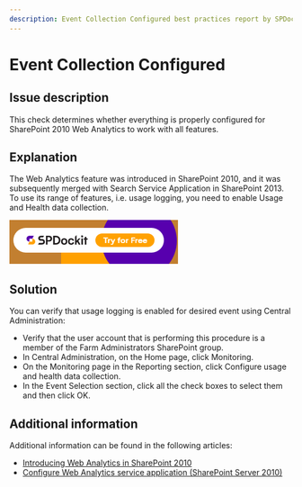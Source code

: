 ```yaml
---
description: Event Collection Configured best practices report by SPDocKit determines whether everything is properly configured for SharePoint 2010 Web Analytics to work with all features.
---
```


# Event Collection Configured

## Issue description

This check determines whether everything is properly configured for SharePoint 2010 Web Analytics to work with all features.

## Explanation

The Web Analytics feature was introduced in SharePoint 2010, and it was subsequently merged with Search Service Application in SharePoint 2013. To use its range of features, i.e. usage logging, you need to enable Usage and Health data collection.

[![Download SPDocKit](../../../static/img/spdockit-download.png)](http://bit.ly/2US0Zna)

## Solution

You can verify that usage logging is enabled for desired event using Central Administration:

* Verify that the user account that is performing this procedure is a member of the Farm Administrators SharePoint group.
* In Central Administration, on the Home page, click Monitoring.
* On the Monitoring page in the Reporting section, click Configure usage and health data collection.
* In the Event Selection section, click all the check boxes to select them and then click OK.

## Additional information

Additional information can be found in the following articles:

* [Introducing Web Analytics in SharePoint 2010](https://blogs.msdn.microsoft.com/ecm/2010/03/20/introducing-web-analytics-in-sharepoint-2010/)
* [Configure Web Analytics service application \(SharePoint Server 2010\)](https://technet.microsoft.com/en-us/library/gg266382%28v=office.14%29.aspx#section2)

